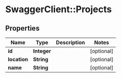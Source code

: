 # SwaggerClient::Projects

## Properties
Name | Type | Description | Notes
------------ | ------------- | ------------- | -------------
**id** | **Integer** |  | [optional] 
**location** | **String** |  | [optional] 
**name** | **String** |  | [optional] 


